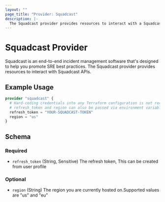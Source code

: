 ```yaml
---
layout: ""
page_title: "Provider: Squadcast"
description: |-
  The Squadcast provider provides resources to interact with a Squadcast APIs.
---
```


# Squadcast Provider

Squadcast is an end-to-end incident management software that's designed to help you promote SRE best practices. 
The Squadcast provider provides resources to interact with Squadcast APIs.

## Example Usage

```terraform
provider "squadcast" {
  # Hard-coding credentials into any Terraform configuration is not recommended
  # refresh_token and region can also be passed via environment variables (SQUADCAST_REFRESH_TOKEN and SQUADCAST_REGION)
  refresh_token = "YOUR-SQUADCAST-TOKEN"
  region = "us"
}
```

<!-- schema generated by tfplugindocs -->
## Schema

### Required

- `refresh_token` (String, Sensitive) The refresh token, This can be created from user profile

### Optional

- `region` (String) The region you are currently hosted on.Supported values are "us" and "eu"

